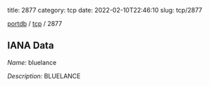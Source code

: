 title: 2877
category: tcp
date: 2022-02-10T22:46:10
slug: tcp/2877

[portdb](/) / [tcp](/category/tcp.html) / 2877


## IANA Data

_Name:_ bluelance

_Description:_ BLUELANCE

